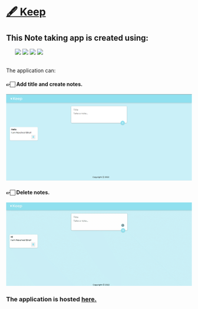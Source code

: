 <h1> <a href="https://navsheelbiral.github.io/Keep/"> 🖋 Keep </a> </h1>
<h2> This Note taking app is created using: </h2>
<ul>
  <img src="https://img.shields.io/badge/React-20232A?style=for-the-badge&logo=react&logoColor=61DAFB" />
  <img src="https://img.shields.io/badge/HTML5-E34F26?style=for-the-badge&logo=html5&logoColor=white" />
  <img src="https://img.shields.io/badge/CSS3-1572B6?style=for-the-badge&logo=css3&logoColor=white" />
  <img src="https://img.shields.io/badge/JavaScript-323330?style=for-the-badge&logo=javascript&logoColor=F7DF1E" />
</ul>
<br />
The application can:
<h4> 👉🏻 Add title and create notes. </h4>
<img src="https://github.com/navsheelbiral/Keep/blob/master/r-img/1.png" />
<h4> 👉🏻 Delete notes. </h4>
<img src="https://github.com/navsheelbiral/Keep/blob/master/r-img/2.gif" />
<h3> The application is hosted <a href= "https://navsheelbiral.github.io/Keep/"> here. </a> </h3>
